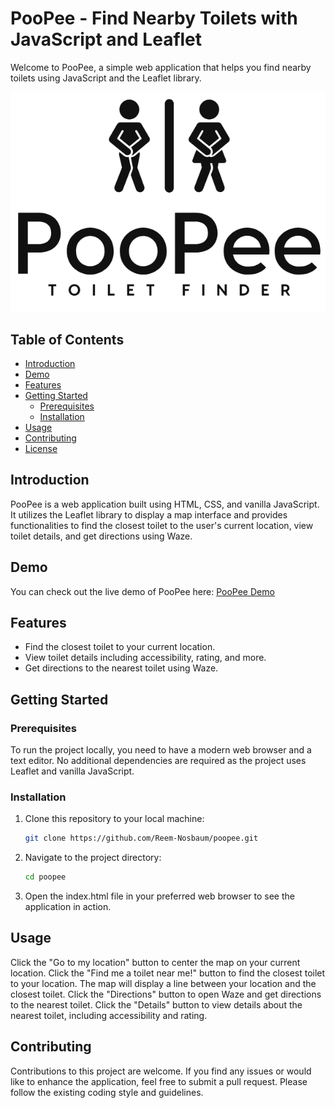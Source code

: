 # PooPee - Find Nearby Toilets with JavaScript and Leaflet

Welcome to PooPee, a simple web application that helps you find nearby toilets using JavaScript and the Leaflet library.

![PooPee Logo](poopee_logo.png)

## Table of Contents

- [Introduction](#introduction)
- [Demo](#demo)
- [Features](#features)
- [Getting Started](#getting-started)
  - [Prerequisites](#prerequisites)
  - [Installation](#installation)
- [Usage](#usage)
- [Contributing](#contributing)
- [License](#license)

## Introduction

PooPee is a web application built using HTML, CSS, and vanilla JavaScript. It utilizes the Leaflet library to display a map interface and provides functionalities to find the closest toilet to the user's current location, view toilet details, and get directions using Waze.

## Demo

You can check out the live demo of PooPee here: [PooPee Demo](https://poo-pee.netlify.app/)

## Features

- Find the closest toilet to your current location.
- View toilet details including accessibility, rating, and more.
- Get directions to the nearest toilet using Waze.

## Getting Started

### Prerequisites

To run the project locally, you need to have a modern web browser and a text editor. No additional dependencies are required as the project uses Leaflet and vanilla JavaScript.

### Installation

1. Clone this repository to your local machine:

   ```bash
   git clone https://github.com/Reem-Nosbaum/poopee.git
2. Navigate to the project directory:

   ```bash
   cd poopee
3. Open the index.html file in your preferred web browser to see the application in action.



## Usage
Click the "Go to my location" button to center the map on your current location.
Click the "Find me a toilet near me!" button to find the closest toilet to your location. The map will display a line between your location and the closest toilet.
Click the "Directions" button to open Waze and get directions to the nearest toilet.
Click the "Details" button to view details about the nearest toilet, including accessibility and rating.

## Contributing
Contributions to this project are welcome. If you find any issues or would like to enhance the application, feel free to submit a pull request. Please follow the existing coding style and guidelines.

